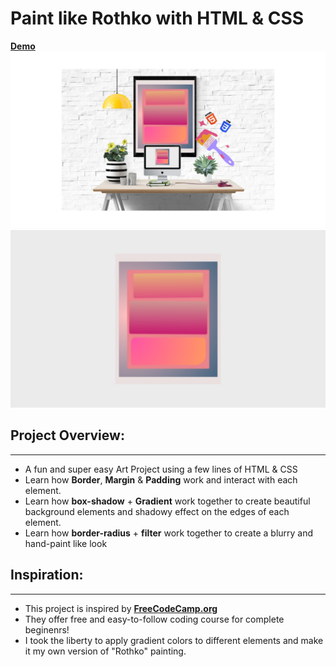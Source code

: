 # Paint like Rothko with HTML & CSS
[**Demo**](https://graciecreates.github.io/painting_HTML_CSS/)
![alt text](img1.png)
![alt text](img2.png)


## Project Overview:
---
- A fun and super easy Art Project using a few lines of HTML & CSS
- Learn how **Border**, **Margin** & **Padding** work and interact with each element. 
- Learn how **box-shadow** + **Gradient** work together to create beautiful background elements and shadowy effect on the edges of each element. 
- Learn how **border-radius** + **filter** work together to create a blurry and hand-paint like look 

## Inspiration:
---
- This project is inspired by [**FreeCodeCamp.org**](https://www.freecodecamp.org/learn)
- They offer free and easy-to-follow coding course for complete beginenrs!
- I took the liberty to apply gradient colors to different elements and make it my own version of "Rothko" painting. 